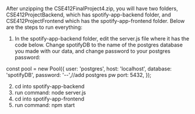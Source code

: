 After unzipping the CSE412FinalProject4.zip, you will have two folders, CSE412ProjectBackend, which has spotify-app-backend folder, and CSE412ProjectFrontend which has the spotify-app-frontend folder. Below are the steps to run everything:

1. In the spotify-app-backend folder, edit the server.js file where it has the code below. Change spotifyDB to the name of the postgres database you made with our data, and change password to your postgres password:

const pool = new Pool({
  user: 'postgres',
  host: 'localhost',
  database: 'spotifyDB',
  password: '--',//add postgres pw
  port: 5432,
});

2. cd into spotify-app-backend
3. run command: node server.js
4. cd into spotify-app-frontend
5. run command: npm start
